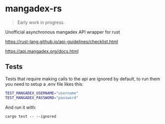 # mangadex-rs
> Early work in progress.

Unofficial asynchronous mangadex API wrapper for rust

https://rust-lang.github.io/api-guidelines/checklist.html

https://api.mangadex.org/docs.html

## Tests
Tests that require making calls to the api are ignored by default, to run them you need to setup a .env file likes this:

```bash
TEST_MANGADEX_USERNAME="username"
TEST_MANGADEX_PASSWORD="password"
```

And run it with:

`cargo test -- --ignored`
